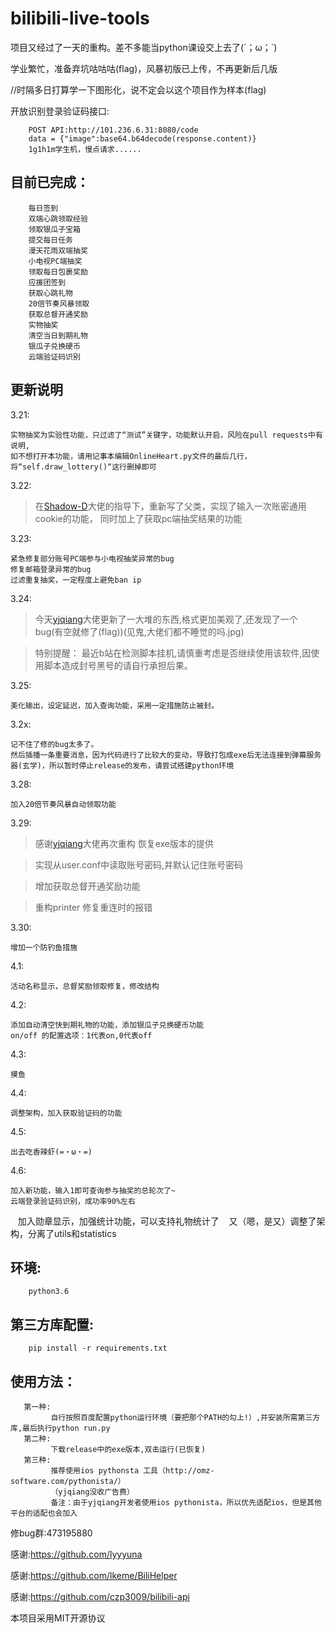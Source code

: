 # bilibili-live-tools


项目又经过了一天的重构。差不多能当python课设交上去了(´；ω；`)

学业繁忙，准备弃坑咕咕咕(flag)，风暴初版已上传，不再更新后几版

//时隔多日打算学一下图形化，说不定会以这个项目作为样本(flag)



开放识别登录验证码接口:

        POST API:http://101.236.6.31:8080/code
        data = {"image":base64.b64decode(response.content)}
        1g1h1m学生机，慢点请求......

目前已完成：
------

        每日签到
        双端心跳领取经验
        领取银瓜子宝箱
        提交每日任务
        漫天花雨双端抽奖
        小电视PC端抽奖
        领取每日包裹奖励
        应援团签到
        获取心跳礼物
        20倍节奏风暴领取
        获取总督开通奖励
        实物抽奖
        清空当日到期礼物
        银瓜子兑换硬币
        云端验证码识别

        
更新说明
------

3.21:
        
    实物抽奖为实验性功能，只过滤了“测试”关键字，功能默认开启，风险在pull requests中有说明,
    如不想打开本功能，请用记事本编辑OnlineHeart.py文件的最后几行，将“self.draw_lottery()“这行删掉即可

3.22:
        
>   在[Shadow-D](https://github.com/Shadow-D)大佬的指导下，重新写了父类，实现了输入一次账密通用cookie的功能，
    同时加上了获取pc端抽奖结果的功能
    
3.23:

    紧急修复部分账号PC端参与小电视抽奖异常的bug
    修复邮箱登录异常的bug
    过滤重复抽奖，一定程度上避免ban ip
3.24:
>  今天[yjqiang](https://github.com/yjqiang)大佬更新了一大堆的东西,格式更加美观了,还发现了一个bug(有空就修了(flag))(见鬼,大佬们都不睡觉的吗.jpg)
   
>  特别提醒：
        最近b站在检测脚本挂机,请慎重考虑是否继续使用该软件,因使用脚本造成封号黑号的请自行承担后果。


3.25:

    美化输出，设定延迟，加入查询功能，采用一定措施防止被封。
    
3.2x:

    记不住了修的bug太多了。
    然后插播一条重要消息，因为代码进行了比较大的变动，导致打包成exe后无法连接到弹幕服务器(玄学)，所以暂时停止release的发布，请尝试搭建python环境
    
3.28:
    
    加入20倍节奏风暴自动领取功能

3.29:
>  感谢[yjqiang](https://github.com/yjqiang)大佬再次重构
   恢复exe版本的提供

>  实现从user.conf中读取账号密码,并默认记住账号密码

>  增加获取总督开通奖励功能

>  重构printer 修复重连时的报错

3.30:
   
    增加一个防钓鱼措施
4.1:

    活动名称显示，总督奖励领取修复，修改结构
4.2:

    添加自动清空快到期礼物的功能，添加银瓜子兑换硬币功能
    on/off 的配置选项：1代表on,0代表off
4.3:

    摸鱼
4.4:

    调整架构，加入获取验证码的功能
4.5:

    出去吃香辣虾(=・ω・=)
4.6:

    加入新功能，输入1即可查询参与抽奖的总轮次了~
    云端登录验证码识别，成功率90%左右
    加入勋章显示，加强统计功能，可以支持礼物统计了
    又（嗯，是又）调整了架构，分离了utils和statistics



环境:
------  
        python3.6

第三方库配置:
------

        pip install -r requirements.txt

使用方法：
------

       第一种:
             自行按照百度配置python运行环境（要把那个PATH的勾上!）,并安装所需第三方库,最后执行python run.py
       第二种:
             下载release中的exe版本,双击运行(已恢复)
       第三种:
             推荐使用ios pythonsta 工具（http://omz-software.com/pythonista/）
             （yjqiang没收广告费）
             备注：由于yjqiang开发者使用ios pythonista，所以优先适配ios，但是其他平台的适配也会加入      
         
        
    
修bug群:473195880


感谢:https://github.com/lyyyuna

感谢:https://github.com/lkeme/BiliHelper

感谢:https://github.com/czp3009/bilibili-api


本项目采用MIT开源协议

